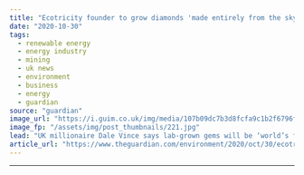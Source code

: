 ```yaml
---
title: "Ecotricity founder to grow diamonds 'made entirely from the sky'"
date: "2020-10-30"
tags: 
  - renewable energy
  - energy industry
  - mining
  - uk news
  - environment
  - business
  - energy
  - guardian
source: "guardian"
image_url: "https://i.guim.co.uk/img/media/107b09dc7b3d8fcfa9c1b2f6796f9326ccf1f633/0_10_3500_2101/master/3500.jpg?width=460&quality=85&auto=format&fit=max&s=ad3eb1fe03565b9b68db0ef29d2337eb"
image_fp: "/assets/img/post_thumbnails/221.jpg"
lead: "UK millionaire Dale Vince says lab-grown gems will be ‘world’s first zero-impact’ diamondsA British multi-millionaire and environmentalist has set out plans to create thousands of carats of carbon-negative, laboratory-grown diamonds every year “made ..."
article_url: "https://www.theguardian.com/environment/2020/oct/30/ecotricity-founder-to-grow-diamonds-made-entirely-from-the-sky"
---
```


---
